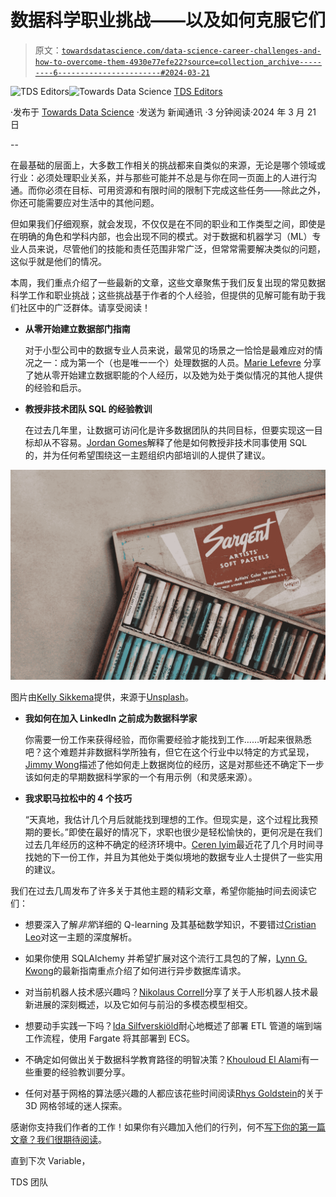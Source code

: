 # 数据科学职业挑战——以及如何克服它们

> 原文：[`towardsdatascience.com/data-science-career-challenges-and-how-to-overcome-them-4930e77efe22?source=collection_archive---------6-----------------------#2024-03-21`](https://towardsdatascience.com/data-science-career-challenges-and-how-to-overcome-them-4930e77efe22?source=collection_archive---------6-----------------------#2024-03-21)

[](https://towardsdatascience.medium.com/?source=post_page---byline--4930e77efe22--------------------------------)![TDS Editors](https://towardsdatascience.medium.com/?source=post_page---byline--4930e77efe22--------------------------------)[](https://towardsdatascience.com/?source=post_page---byline--4930e77efe22--------------------------------)![Towards Data Science](https://towardsdatascience.com/?source=post_page---byline--4930e77efe22--------------------------------) [TDS Editors](https://towardsdatascience.medium.com/?source=post_page---byline--4930e77efe22--------------------------------)

·发布于 [Towards Data Science](https://towardsdatascience.com/?source=post_page---byline--4930e77efe22--------------------------------) ·发送为 新闻通讯 ·3 分钟阅读·2024 年 3 月 21 日

--

在最基础的层面上，大多数工作相关的挑战都来自类似的来源，无论是哪个领域或行业：必须处理职业关系，并与那些可能并不总是与你在同一页面上的人进行沟通。而你必须在目标、可用资源和有限时间的限制下完成这些任务——除此之外，你还可能需要应对生活中的其他问题。

但如果我们仔细观察，就会发现，不仅仅是在不同的职业和工作类型之间，即使是在明确的角色和学科内部，也会出现不同的模式。对于数据和机器学习（ML）专业人员来说，尽管他们的技能和责任范围非常广泛，但常常需要解决类似的问题，这似乎就是他们的情况。

本周，我们重点介绍了一些最新的文章，这些文章聚焦于我们反复出现的常见数据科学工作和职业挑战；这些挑战基于作者的个人经验，但提供的见解可能有助于我们社区中的广泛群体。请享受阅读！

+   **从零开始建立数据部门指南**

    对于小型公司中的数据专业人员来说，最常见的场景之一恰恰是最难应对的情况之一：成为第一个（也是唯一一个）处理数据的人员。[Marie Lefevre](https://medium.com/u/2a04bf49928f?source=post_page---user_mention--4930e77efe22--------------------------------) 分享了她从零开始建立数据职能的个人经历，以及她为处于类似情况的其他人提供的经验和启示。

+   **教授非技术团队 SQL 的经验教训**

    在过去几年里，让数据可访问化是许多数据团队的共同目标，但要实现这一目标却从不容易。[Jordan Gomes](https://medium.com/u/bd72dcfe2a5a?source=post_page---user_mention--4930e77efe22--------------------------------)解释了他是如何教授非技术同事使用 SQL 的，并为任何希望围绕这一主题组织内部培训的人提供了建议。

![](img/63ad21ad1f3c9c35a933c37ad27aafb1.png)

图片由[Kelly Sikkema](https://unsplash.com/@kellysikkema?utm_source=medium&utm_medium=referral)提供，来源于[Unsplash](https://unsplash.com/?utm_source=medium&utm_medium=referral)。

+   **我如何在加入 LinkedIn 之前成为数据科学家**

    你需要一份工作来获得经验，而你需要经验才能找到工作……听起来很熟悉吧？这个难题并非数据科学所独有，但它在这个行业中以特定的方式呈现，[Jimmy Wong](https://medium.com/u/c422a0d17d5f?source=post_page---user_mention--4930e77efe22--------------------------------)描述了他如何走上数据岗位的经历，这是对那些还不确定下一步该如何走的早期数据科学家的一个有用示例（和灵感来源）。

+   **我求职马拉松中的 4 个技巧**

    “天真地，我估计几个月后就能找到理想的工作。但现实是，这个过程比我预期的要长。”即使在最好的情况下，求职也很少是轻松愉快的，更何况是在我们过去几年经历的这种不确定的经济环境中。[Ceren Iyim](https://medium.com/u/287e9909d3b5?source=post_page---user_mention--4930e77efe22--------------------------------)最近花了几个月时间寻找她的下一份工作，并且为其他处于类似境地的数据专业人士提供了一些实用的建议。

我们在过去几周发布了许多关于其他主题的精彩文章，希望你能抽时间去阅读它们：

+   想要深入了解*非常*详细的 Q-learning 及其基础数学知识，不要错过[Cristian Leo](https://medium.com/u/c24a3d106811?source=post_page---user_mention--4930e77efe22--------------------------------)对这一主题的深度解析。

+   如果你使用 SQLAlchemy 并希望扩展对这个流行工具包的了解，[Lynn G. Kwong](https://medium.com/u/f649eccbbc3d?source=post_page---user_mention--4930e77efe22--------------------------------)的最新指南重点介绍了如何进行异步数据库请求。

+   对当前机器人技术感兴趣吗？[Nikolaus Correll](https://medium.com/u/8624c420e311?source=post_page---user_mention--4930e77efe22--------------------------------)分享了关于人形机器人技术最新进展的深刻概述，以及它如何与前沿的多模态模型相交。

+   想要动手实践一下吗？[Ida Silfverskiöld](https://medium.com/u/53550965faed?source=post_page---user_mention--4930e77efe22--------------------------------)耐心地概述了部署 ETL 管道的端到端工作流程，使用 Fargate 将其部署到 ECS。

+   不确定如何做出关于数据科学教育路径的明智决策？[Khouloud El Alami](https://medium.com/u/9c6a36490614?source=post_page---user_mention--4930e77efe22--------------------------------)有一些重要的经验教训要分享。

+   任何对基于网格的算法感兴趣的人都应该花些时间阅读[Rhys Goldstein](https://medium.com/u/46425896049b?source=post_page---user_mention--4930e77efe22--------------------------------)的关于 3D 网格邻域的迷人探索。

感谢你支持我们作者的工作！如果你有兴趣加入他们的行列，何不[写下你的第一篇文章？我们很期待阅读](http://bit.ly/write-for-tds)。

直到下次 Variable，

TDS 团队
